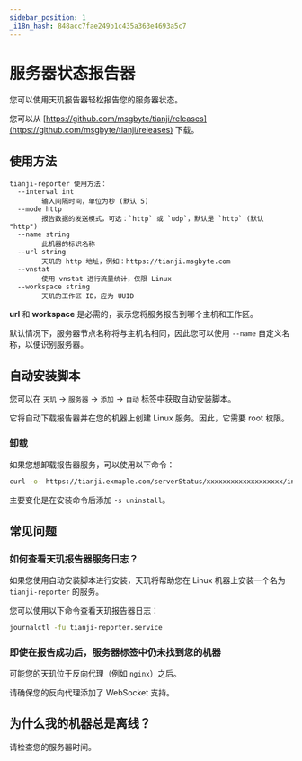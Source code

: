 ```yaml
---
sidebar_position: 1
_i18n_hash: 848acc7fae249b1c435a363e4693a5c7
---
```

# 服务器状态报告器

您可以使用天玑报告器轻松报告您的服务器状态。

您可以从 [https://github.com/msgbyte/tianji/releases](https://github.com/msgbyte/tianji/releases) 下载。

## 使用方法

```
tianji-reporter 使用方法：
  --interval int
        输入间隔时间，单位为秒 (默认 5)
  --mode http
        报告数据的发送模式，可选：`http` 或 `udp`，默认是 `http` (默认 "http")
  --name string
        此机器的标识名称
  --url string
        天玑的 http 地址，例如：https://tianji.msgbyte.com
  --vnstat
        使用 vnstat 进行流量统计，仅限 Linux
  --workspace string
        天玑的工作区 ID，应为 UUID
```

**url** 和 **workspace** 是必需的，表示您将服务报告到哪个主机和工作区。

默认情况下，服务器节点名称将与主机名相同，因此您可以使用 `--name` 自定义名称，以便识别服务器。

## 自动安装脚本

您可以在 `天玑` -> `服务器` -> `添加` -> `自动` 标签中获取自动安装脚本。

它将自动下载报告器并在您的机器上创建 Linux 服务。因此，它需要 root 权限。

### 卸载

如果您想卸载报告器服务，可以使用以下命令：
```bash
curl -o- https://tianji.exmaple.com/serverStatus/xxxxxxxxxxxxxxxxxxx/install.sh?url=https://tianji.example.com | bash -s uninstall
```

主要变化是在安装命令后添加 `-s uninstall`。

## 常见问题

### 如何查看天玑报告器服务日志？

如果您使用自动安装脚本进行安装，天玑将帮助您在 Linux 机器上安装一个名为 `tianji-reporter` 的服务。

您可以使用以下命令查看天玑报告器日志：

```bash
journalctl -fu tianji-reporter.service
```

### 即使在报告成功后，服务器标签中仍未找到您的机器

可能您的天玑位于反向代理（例如 `nginx`）之后。

请确保您的反向代理添加了 WebSocket 支持。

## 为什么我的机器总是离线？

请检查您的服务器时间。
